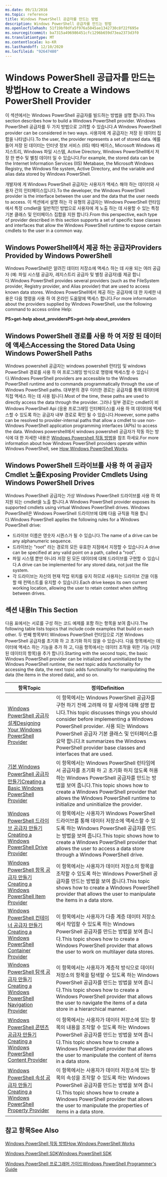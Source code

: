 ```yaml
---
ms.date: 09/13/2016
ms.topic: reference
title: Windows PowerShell 공급자를 만드는 방법
description: Windows PowerShell 공급자를 만드는 방법
ms.openlocfilehash: 51f19bf0dfa5f976a5045ae1342730c8f22f695e
ms.sourcegitcommit: ba7315a496986451cfc1296b659d73ea2373d3f0
ms.translationtype: MT
ms.contentlocale: ko-KR
ms.lasthandoff: 12/10/2020
ms.locfileid: "92647480"
---
```

# <a name="how-to-create-a-windows-powershell-provider"></a><span data-ttu-id="8b93e-103">Windows PowerShell 공급자를 만드는 방법</span><span class="sxs-lookup"><span data-stu-id="8b93e-103">How to Create a Windows PowerShell Provider</span></span>

<span data-ttu-id="8b93e-104">이 섹션에서는 Windows PowerShell 공급자를 빌드하는 방법을 설명 합니다.</span><span class="sxs-lookup"><span data-stu-id="8b93e-104">This section describes how to build a Windows PowerShell provider.</span></span> <span data-ttu-id="8b93e-105">Windows PowerShell 공급자를 두 가지 방법으로 고려할 수 있습니다.</span><span class="sxs-lookup"><span data-stu-id="8b93e-105">A Windows PowerShell provider can be considered in two ways.</span></span> <span data-ttu-id="8b93e-106">사용자에 게 공급자는 저장 된 데이터 집합을 나타냅니다.</span><span class="sxs-lookup"><span data-stu-id="8b93e-106">To the user, the provider represents a set of stored data.</span></span> <span data-ttu-id="8b93e-107">예를 들어 저장 된 데이터는 인터넷 정보 서비스 (IIS) 메타 베이스, Microsoft Windows 레지스트리, Windows 파일 시스템, Active Directory, Windows PowerShell에서 저장 한 변수 및 별칭 데이터 일 수 있습니다.</span><span class="sxs-lookup"><span data-stu-id="8b93e-107">For example, the stored data can be the Internet Information Services (IIS) Metabase, the Microsoft Windows Registry, the Windows file system, Active Directory, and the variable and alias data stored by Windows PowerShell.</span></span>

<span data-ttu-id="8b93e-108">개발자에 게 Windows PowerShell 공급자는 사용자가 액세스 해야 하는 데이터와 사용자 간의 인터페이스입니다.</span><span class="sxs-lookup"><span data-stu-id="8b93e-108">To the developer, the Windows PowerShell provider is the interface between the user and the data that the user needs to access.</span></span> <span data-ttu-id="8b93e-109">이 섹션에서 설명 하는 각 유형의 공급자는 Windows PowerShell 런타임에서 특정 cmdlet을 일반적인 방법으로 사용자에 게 노출 하는 데 사용할 수 있는 특정 기본 클래스 및 인터페이스 집합을 지원 합니다.</span><span class="sxs-lookup"><span data-stu-id="8b93e-109">From this perspective, each type of provider described in this section supports a set of specific base classes and interfaces that allow the Windows PowerShell runtime to expose certain cmdlets to the user in a common way.</span></span>

## <a name="providers-provided-by-windows-powershell"></a><span data-ttu-id="8b93e-110">Windows PowerShell에서 제공 하는 공급자</span><span class="sxs-lookup"><span data-stu-id="8b93e-110">Providers Provided by Windows PowerShell</span></span>

<span data-ttu-id="8b93e-111">Windows PowerShell은 알려진 데이터 저장소에 액세스 하는 데 사용 되는 여러 공급자 (예: 파일 시스템 공급자, 레지스트리 공급자 및 별칭 공급자)를 제공 합니다.</span><span class="sxs-lookup"><span data-stu-id="8b93e-111">Windows PowerShell provides several providers (such as the FileSystem provider, Registry provider, and Alias provider) that are used to access known data stores.</span></span> <span data-ttu-id="8b93e-112">Windows PowerShell에서 제공 하는 공급자에 대 한 자세한 내용은 다음 명령을 사용 하 여 온라인 도움말에 액세스 합니다.</span><span class="sxs-lookup"><span data-stu-id="8b93e-112">For more information about the providers supplied by Windows PowerShell, use the following command to access online Help:</span></span>

<span data-ttu-id="8b93e-113">**PS>get-help about_providers**</span><span class="sxs-lookup"><span data-stu-id="8b93e-113">**PS>get-help about_providers**</span></span>

## <a name="accessing-the-stored-data-using-windows-powershell-paths"></a><span data-ttu-id="8b93e-114">Windows PowerShell 경로를 사용 하 여 저장 된 데이터에 액세스</span><span class="sxs-lookup"><span data-stu-id="8b93e-114">Accessing the Stored Data Using Windows PowerShell Paths</span></span>

<span data-ttu-id="8b93e-115">Windows powershell 공급자는 windows powershell 런타임 및 windows PowerShell 경로를 사용 하 여 프로그래밍 방식으로 명령에 액세스할 수 있습니다.</span><span class="sxs-lookup"><span data-stu-id="8b93e-115">Windows PowerShell providers are accessible to the Windows PowerShell runtime and to commands programmatically through the use of Windows PowerShell paths.</span></span> <span data-ttu-id="8b93e-116">대부분의 경우 이러한 경로는 공급자를 통해 데이터에 직접 액세스 하는 데 사용 됩니다.</span><span class="sxs-lookup"><span data-stu-id="8b93e-116">Most of the time, these paths are used to directly access the data through the provider.</span></span> <span data-ttu-id="8b93e-117">그러나 일부 경로는 cmdlet이 비 Windows PowerShell Api (응용 프로그래밍 인터페이스)를 사용 하 여 데이터에 액세스할 수 있도록 하는 공급자 내부 경로로 확인 될 수 있습니다.</span><span class="sxs-lookup"><span data-stu-id="8b93e-117">However, some paths can be resolved to provider-internal paths that allow a cmdlet to use non-Windows PowerShell application programming interfaces (APIs) to access the data.</span></span> <span data-ttu-id="8b93e-118">Windows powershell에서 windows powershell 공급자가 작동 하는 방식에 대 한 자세한 내용은 [Windows Powershell 작동 방법](/previous-versions/ms714658(v=vs.85))을 참조 하세요.</span><span class="sxs-lookup"><span data-stu-id="8b93e-118">For more information about how Windows PowerShell providers operate within Windows PowerShell, see [How Windows PowerShell Works](/previous-versions/ms714658(v=vs.85)).</span></span>

## <a name="exposing-provider-cmdlets-using-windows-powershell-drives"></a><span data-ttu-id="8b93e-119">Windows PowerShell 드라이브를 사용 하 여 공급자 Cmdlet 노출</span><span class="sxs-lookup"><span data-stu-id="8b93e-119">Exposing Provider Cmdlets Using Windows PowerShell Drives</span></span>

<span data-ttu-id="8b93e-120">Windows PowerShell 공급자는 가상 Windows PowerShell 드라이브를 사용 하 여 지원 되는 cmdlet을 노출 합니다.</span><span class="sxs-lookup"><span data-stu-id="8b93e-120">A Windows PowerShell provider exposes its supported cmdlets using virtual Windows PowerShell drives.</span></span>
<span data-ttu-id="8b93e-121">Windows PowerShell은 Windows PowerShell 드라이브에 대해 다음 규칙을 적용 합니다.</span><span class="sxs-lookup"><span data-stu-id="8b93e-121">Windows PowerShell applies the following rules for a Windows PowerShell drive:</span></span>

- <span data-ttu-id="8b93e-122">드라이브 이름은 영숫자 시퀀스가 될 수 있습니다.</span><span class="sxs-lookup"><span data-stu-id="8b93e-122">The name of a drive can be any alphanumeric sequence.</span></span>
- <span data-ttu-id="8b93e-123">드라이브는 "root" 라는 경로의 모든 유효한 지점에서 지정할 수 있습니다.</span><span class="sxs-lookup"><span data-stu-id="8b93e-123">A drive can be specified at any valid point on a path, called a "root".</span></span>
- <span data-ttu-id="8b93e-124">파일 시스템 뿐만 아니라 저장 된 모든 데이터에 대해 드라이브를 구현할 수 있습니다.</span><span class="sxs-lookup"><span data-stu-id="8b93e-124">A drive can be implemented for any stored data, not just the file system.</span></span>
- <span data-ttu-id="8b93e-125">각 드라이브는 자신의 현재 작업 위치를 유지 하므로 사용자는 드라이브 간을 이동할 때 컨텍스트를 유지할 수 있습니다.</span><span class="sxs-lookup"><span data-stu-id="8b93e-125">Each drive keeps its own current working location, allowing the user to retain context when shifting between drives.</span></span>

## <a name="in-this-section"></a><span data-ttu-id="8b93e-126">섹션 내용</span><span class="sxs-lookup"><span data-stu-id="8b93e-126">In This Section</span></span>

<span data-ttu-id="8b93e-127">다음 표에서는 서로를 구성 하는 코드 예제를 포함 하는 항목을 보여 줍니다.</span><span class="sxs-lookup"><span data-stu-id="8b93e-127">The following table lists topics that include code examples that build on each other.</span></span> <span data-ttu-id="8b93e-128">두 번째 항목부터 Windows PowerShell 런타임으로 기본 Windows PowerShell 공급자를 초기화 하 고 초기화 하지 않을 수 있습니다. 다음 항목에서는 데이터에 액세스 하는 기능을 추가 하 고, 다음 항목에서는 데이터 조작을 위한 기능 (저장 된 데이터의 항목)을 추가 합니다.</span><span class="sxs-lookup"><span data-stu-id="8b93e-128">Starting with the second topic, the basic Windows PowerShell provider can be initialized and uninitialized by the Windows PowerShell runtime, the next topic adds functionality for accessing the data, the next topic adds functionality for manipulating the data (the items in the stored data), and so on.</span></span>

|                                                    <span data-ttu-id="8b93e-129">항목</span><span class="sxs-lookup"><span data-stu-id="8b93e-129">Topic</span></span>                                                    |                                                                                         <span data-ttu-id="8b93e-130">정의</span><span class="sxs-lookup"><span data-stu-id="8b93e-130">Definition</span></span>                                                                                          |
| ----------------------------------------------------------------------------------------------------------- | ------------------------------------------------------------------------------------------------------------------------------------------------------------------------------------------- |
| [<span data-ttu-id="8b93e-131">Windows PowerShell 공급자 설계</span><span class="sxs-lookup"><span data-stu-id="8b93e-131">Designing Your Windows PowerShell Provider</span></span>](./designing-your-windows-powershell-provider.md)               | <span data-ttu-id="8b93e-132">이 항목에서는 Windows PowerShell 공급자를 구현 하기 전에 고려해 야 할 사항에 대해 설명 합니다.</span><span class="sxs-lookup"><span data-stu-id="8b93e-132">This topic discusses things you should consider before implementing a Windows PowerShell provider.</span></span> <span data-ttu-id="8b93e-133">사용 되는 Windows PowerShell 공급자 기본 클래스 및 인터페이스를 요약 합니다.</span><span class="sxs-lookup"><span data-stu-id="8b93e-133">It summarizes the Windows PowerShell provider base classes and interfaces that are used.</span></span> |
| [<span data-ttu-id="8b93e-134">기본 Windows PowerShell 공급자 만들기</span><span class="sxs-lookup"><span data-stu-id="8b93e-134">Creating a Basic Windows PowerShell Provider</span></span>](./creating-a-basic-windows-powershell-provider.md)           | <span data-ttu-id="8b93e-135">이 항목에서는 Windows PowerShell 런타임에서 공급자를 초기화 하 고 초기화 하지 않도록 허용 하는 Windows PowerShell 공급자를 만드는 방법을 보여 줍니다.</span><span class="sxs-lookup"><span data-stu-id="8b93e-135">This topic shows how to create a Windows PowerShell provider that allows the Windows PowerShell runtime to initialize and uninitialize the provider.</span></span>                                        |
| [<span data-ttu-id="8b93e-136">Windows PowerShell 드라이브 공급자 만들기</span><span class="sxs-lookup"><span data-stu-id="8b93e-136">Creating a Windows PowerShell Drive Provider</span></span>](./creating-a-windows-powershell-drive-provider.md)           | <span data-ttu-id="8b93e-137">이 항목에서는 사용자가 Windows PowerShell 드라이브를 통해 데이터 저장소에 액세스할 수 있도록 하는 Windows PowerShell 공급자를 만드는 방법을 보여 줍니다.</span><span class="sxs-lookup"><span data-stu-id="8b93e-137">This topic shows how to create a Windows PowerShell provider that allows the user to access a data store through a Windows PowerShell drive.</span></span>                                                |
| [<span data-ttu-id="8b93e-138">Windows PowerShell 항목 공급자 만들기</span><span class="sxs-lookup"><span data-stu-id="8b93e-138">Creating a Windows PowerShell Item Provider</span></span>](./creating-a-windows-powershell-item-provider.md)             | <span data-ttu-id="8b93e-139">이 항목에서는 사용자가 데이터 저장소의 항목을 조작할 수 있도록 하는 Windows PowerShell 공급자를 만드는 방법을 보여 줍니다.</span><span class="sxs-lookup"><span data-stu-id="8b93e-139">This topic shows how to create a Windows PowerShell provider that allows the user to manipulate the items in a data store.</span></span>                                                                  |
| [<span data-ttu-id="8b93e-140">Windows PowerShell 컨테이너 공급자 만들기</span><span class="sxs-lookup"><span data-stu-id="8b93e-140">Creating a Windows PowerShell Container Provider</span></span>](./creating-a-windows-powershell-container-provider.md)   | <span data-ttu-id="8b93e-141">이 항목에서는 사용자가 다중 계층 데이터 저장소에서 작업할 수 있도록 하는 Windows PowerShell 공급자를 만드는 방법을 보여 줍니다.</span><span class="sxs-lookup"><span data-stu-id="8b93e-141">This topic shows how to create a Windows PowerShell provider that allows the user to work on multilayer data stores.</span></span>                                                                        |
| [<span data-ttu-id="8b93e-142">Windows PowerShell 탐색 공급자 만들기</span><span class="sxs-lookup"><span data-stu-id="8b93e-142">Creating a Windows PowerShell Navigation Provider</span></span>](./creating-a-windows-powershell-navigation-provider.md) | <span data-ttu-id="8b93e-143">이 항목에서는 사용자가 계층적 방식으로 데이터 저장소의 항목을 탐색할 수 있도록 하는 Windows PowerShell 공급자를 만드는 방법을 보여 줍니다.</span><span class="sxs-lookup"><span data-stu-id="8b93e-143">This topic shows how to create a Windows PowerShell provider that allows the user to navigate the items of a data store in a hierarchical manner.</span></span>                                           |
| [<span data-ttu-id="8b93e-144">Windows PowerShell 콘텐츠 공급자 만들기</span><span class="sxs-lookup"><span data-stu-id="8b93e-144">Creating a Windows PowerShell Content Provider</span></span>](./creating-a-windows-powershell-content-provider.md)       | <span data-ttu-id="8b93e-145">이 항목에서는 사용자가 데이터 저장소에 있는 항목의 내용을 조작할 수 있도록 하는 Windows PowerShell 공급자를 만드는 방법을 보여 줍니다.</span><span class="sxs-lookup"><span data-stu-id="8b93e-145">This topic shows how to create a Windows PowerShell provider that allows the user to manipulate the content of items in a data store.</span></span>                                                       |
| [<span data-ttu-id="8b93e-146">Windows PowerShell 속성 공급자 만들기</span><span class="sxs-lookup"><span data-stu-id="8b93e-146">Creating a Windows PowerShell Property Provider</span></span>](./creating-a-windows-powershell-property-provider.md)     | <span data-ttu-id="8b93e-147">이 항목에서는 사용자가 데이터 저장소에 있는 항목의 속성을 조작할 수 있도록 하는 Windows PowerShell 공급자를 만드는 방법을 보여 줍니다.</span><span class="sxs-lookup"><span data-stu-id="8b93e-147">This topic shows how to create a Windows PowerShell provider that allows the user to manipulate the properties of items in a data store.</span></span>                                                    |

## <a name="see-also"></a><span data-ttu-id="8b93e-148">참고 항목</span><span class="sxs-lookup"><span data-stu-id="8b93e-148">See Also</span></span>

<span data-ttu-id="8b93e-149">[Windows PowerShell 작동 방법](/previous-versions/ms714658(v=vs.85))</span><span class="sxs-lookup"><span data-stu-id="8b93e-149">[How Windows PowerShell Works](/previous-versions/ms714658(v=vs.85))</span></span>

[<span data-ttu-id="8b93e-150">Windows PowerShell SDK</span><span class="sxs-lookup"><span data-stu-id="8b93e-150">Windows PowerShell SDK</span></span>](../windows-powershell-reference.md)

[<span data-ttu-id="8b93e-151">Windows PowerShell 프로그래머 가이드</span><span class="sxs-lookup"><span data-stu-id="8b93e-151">Windows PowerShell Programmer's Guide</span></span>](./windows-powershell-programmer-s-guide.md)
